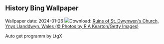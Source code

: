 ## History Bing Wallpaper
Wallpaper date: 2024-01-26
![](https://www.bing.com/th?id=OHR.DwynwensDay_EN-US2844762878_UHD.jpg&w=1000)Download: [Ruins of St. Dwynwen's Church, Ynys Llanddwyn, Wales (© Photos by R A Kearton/Getty Images)](https://www.bing.com/th?id=OHR.DwynwensDay_EN-US2844762878_UHD.jpg)

Auto get programm by LtgX
